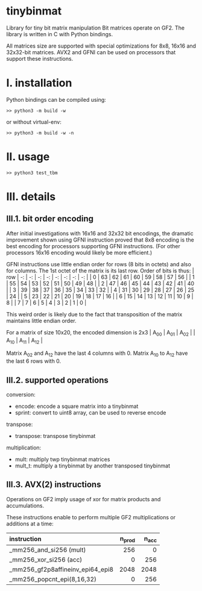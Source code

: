 # tinybinmat
Library for tiny bit matrix manipulation
Bit matrices operate on GF2.
The library is written in C with Python bindings.

All matrices size are supported with special optimizations for 8x8, 16x16
and 32x32-bit matrices.
AVX2 and GFNI can be used on processors that support these instructions.

# I. installation

Python bindings can be compiled using:

```
>> python3 -m build -w
```
or without virtual-env:
```
>> python3 -m build -w -n
```

# II. usage

```
>> python3 test_tbm
```

# III. details

## III.1. bit order encoding
After initial investigations with 16x16 and 32x32 bit encodings, the dramatic improvement shown using GFNI instruction proved that 8x8 encoding is the best encoding for processors supporting GFNI instructions.
(For other processors 16x16 encoding would likely be more efficient.)

GFNI instructions use little endian order for rows (8 bits in octets) and also for columns.
The 1st octet of the matrix is its last row.
Order of bits is thus:
| row | -: | -: | -: | -: | -: | -: | -: | -: |
| 0 | 63 | 62 | 61 | 60 | 59 | 58 | 57 | 56 |
| 1 | 55 | 54 | 53 | 52 | 51 | 50 | 49 | 48 |
| 2 | 47 | 46 | 45 | 44 | 43 | 42 | 41 | 40 |
| 3 | 39 | 38 | 37 | 36 | 35 | 34 | 33 | 32 |
| 4 | 31 | 30 | 29 | 28 | 27 | 26 | 25 | 24 |
| 5 | 23 | 22 | 21 | 20 | 19 | 18 | 17 | 16 |
| 6 | 15 | 14 | 13 | 12 | 11 | 10 |  9 |  8 |
| 7 |  7 |  6 |  5 |  4 |  3 |  2 |  1 |  0 |

This weird order is likely due to the fact that transposition of the matrix maintains little endian order.

For a matrix of size 10x20, the encoded dimension is 2x3
| A<sub>00</sub> | A<sub>01</sub> | A<sub>02</sub> |
| A<sub>10</sub> | A<sub>11</sub> | A<sub>12</sub> |

Matrix A<sub>02</sub> and A<sub>12</sub> have the last 4 columns with 0.
Matrix A<sub>10</sub> to A<sub>12</sub> have the last 6 rows with 0.


## III.2. supported operations

conversion:
- encode: encode a square matrix into a tinybinmat
- sprint: convert to uint8 array, can be used to reverse encode

transpose:
- transpose: transpose tinybinmat

multiplication:
- mult: multiply twp tinybinmat matrices
- mult_t: multiply a tinybinmat by another transposed tinybinmat

## III.3. AVX(2) instructions

Operations on GF2 imply usage of xor for matrix products and accumulations.

These instructions enable to perform multiple GF2 multiplications or additions at a time:

| instruction                      | n<sub>prod</sub> | n<sub>acc</sub> |
| :------------------------------- | ---: | ---: |
| _mm256_and_si256 (mult)          |  256 |    0 |
| _mm256_xor_si256 (acc)           |    0 |  256 |
| _mm256_gf2p8affineinv_epi64_epi8 | 2048 | 2048 |
| _mm256_popcnt_epi(8,16,32)       |    0 |  256 |

